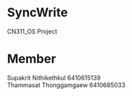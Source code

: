 # SyncWrite
CN311_OS Project

# Member
Supakrit Nithikethkul 6410615139  
Thammasat Thonggamgaew 6410685033
